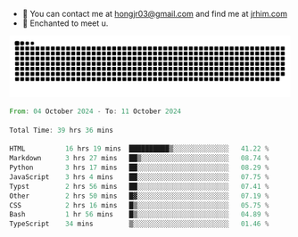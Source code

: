 - 📧 You can contact me at hongjr03@gmail.com and find me at [jrhim.com](https://jrhim.com/)
- 💜 Enchanted to meet u.

![snake_animation](https://raw.githubusercontent.com/hongjr03/hongjr03/output/github-contribution-grid-snake.svg)

<!--START_SECTION:waka-->

```rust
From: 04 October 2024 - To: 11 October 2024

Total Time: 39 hrs 36 mins

HTML          16 hrs 19 mins  ██████████▒░░░░░░░░░░░░░░   41.22 %
Markdown      3 hrs 27 mins   ██▒░░░░░░░░░░░░░░░░░░░░░░   08.74 %
Python        3 hrs 17 mins   ██░░░░░░░░░░░░░░░░░░░░░░░   08.29 %
JavaScript    3 hrs 4 mins    ██░░░░░░░░░░░░░░░░░░░░░░░   07.75 %
Typst         2 hrs 56 mins   ██░░░░░░░░░░░░░░░░░░░░░░░   07.41 %
Other         2 hrs 50 mins   █▓░░░░░░░░░░░░░░░░░░░░░░░   07.19 %
CSS           2 hrs 16 mins   █▒░░░░░░░░░░░░░░░░░░░░░░░   05.75 %
Bash          1 hr 56 mins    █▒░░░░░░░░░░░░░░░░░░░░░░░   04.89 %
TypeScript    34 mins         ▒░░░░░░░░░░░░░░░░░░░░░░░░   01.46 %
```

<!--END_SECTION:waka-->

